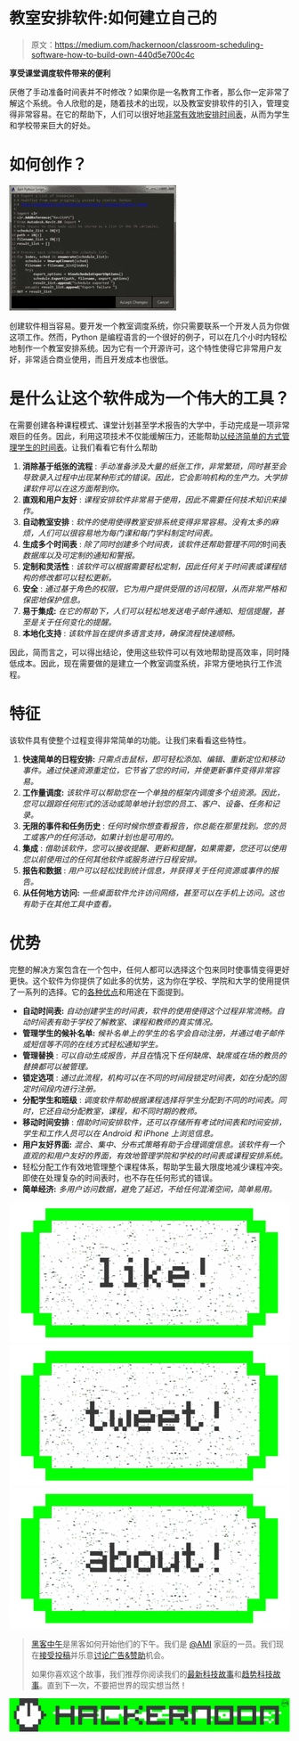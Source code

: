 # 教室安排软件:如何建立自己的

> 原文：<https://medium.com/hackernoon/classroom-scheduling-software-how-to-build-own-440d5e700c4c>

**享受课堂调度软件带来的便利**

厌倦了手动准备时间表并不时修改？如果你是一名教育工作者，那么你一定非常了解这个系统。令人欣慰的是，随着技术的出现，以及教室安排软件的引入，管理变得非常容易。在它的帮助下，人们可以很好地[非常有效地安排时间表](https://techeries.com/classroom-scheduling-software-how-to-build-own/)，从而为学生和学校带来巨大的好处。

# 如何创作？

![](img/95272269c74c0ca924ff5f8f7ae86319.png)

创建软件相当容易。要开发一个教室调度系统，你只需要联系一个开发人员为你做这项工作。然而，Python 是编程语言的一个很好的例子，可以在几个小时内轻松地制作一个教室安排系统。因为它有一个开源许可，这个特性使得它非常用户友好，非常适合商业使用，而且开发成本也很低。

# 是什么让这个软件成为一个伟大的工具？

在需要创建各种课程模式、课堂计划甚至学术报告的大学中，手动完成是一项非常艰巨的任务。因此，利用这项技术不仅能缓解压力，还能帮助[以经济简单的方式管理学生的时间表](https://www.scheduleit.co.uk/features.htm)。让我们看看它有什么帮助

1.  **消除基于纸张的流程** : *手动准备涉及大量的纸张工作，非常繁琐，同时甚至会导致录入过程中出现某种形式的错误。因此，它会影响机构的生产力。大学排课软件可以在这方面帮到你。*
2.  **直观和用户友好** : *课程安排软件非常易于使用，因此不需要任何技术知识来操作。*
3.  **自动教室安排** : *软件的使用使得教室安排系统变得非常容易。没有太多的麻烦，人们可以很容易地为每门课和每门学科制定时间表。*
4.  **生成多个时间表** : *除了同时创建多个时间表，该软件还帮助管理不同的*时间表*数据库以及可定制的通知和警报。*
5.  **定制和灵活性** : *该软件可以根据需要轻松定制，因此任何关于时间表或课程结构的修改都可以轻松更新。*
6.  **安全** : *通过基于角色的权限，它为用户提供受限的访问权限，从而非常严格和保密地保护信息。*
7.  **易于集成:** *在它的帮助下，人们可以轻松地发送电子邮件通知、短信提醒，甚至是关于任何变化的提醒。*
8.  **本地化支持** : *该软件旨在提供多语言支持，确保流程快速顺畅。*

因此，简而言之，可以得出结论，使用这些软件可以有效地帮助提高效率，同时降低成本。因此，现在需要做的是建立一个教室调度系统，非常方便地执行工作流程。

# 特征

该软件具有使整个过程变得非常简单的功能。让我们来看看这些特性。

1.  **快速简单的日程安排:** *只需点击鼠标，即可轻松添加、编辑、重新定位和移动事件。通过快速资源重定位，它节省了您的时间，并使更新事件变得非常容易。*
2.  **工作量调度:** *该软件可以帮助您在一个单独的框架内调度多个组资源。因此，您可以跟踪任何形式的活动或简单地计划您的员工、客户、设备、任务和记录。*
3.  **无限的事件和任务历史** : *任何时候你想查看报告，你总能在那里找到。您的员工或客户的任何活动，如果计划也是可用的。*
4.  **集成** : *借助该软件，您可以接收提醒、*更新*和提醒，如果需要，您还可以使用您以前使用过的任何其他软件或服务进行日程安排。*
5.  **报告和数据** : *用户可以轻松找到统计信息，并获得关于任何资源或事件的报告。*
6.  **从任何地方访问:** *一些桌面软件允许访问网络，甚至可以在手机上访问。这也有助于在其他工具中查看。*

# 优势

完整的解决方案包含在一个包中，任何人都可以选择这个包来同时使事情变得更好更快。这个软件为你提供了如此多的优势，这为你在学校、学院和大学的使用提供了一系列的选择。它的[各种优点](http://www.schoolmangtaa.com/site/Advantages.aspx)和用途在下面提到。

*   **自动时间表:** *自动创建学生的时间表，软件的使用使得这个过程非常流畅。自动时间表有助于学校了解教室、课程和教师的真实情况。*
*   **管理学生的候补名单:** *候补名单上的学生的名字会自动注册，并通过电子邮件或短信等不同的在线方式轻松通知学生。*
*   **管理替换** : *可以自动生成报告，并且在*情况下*任何缺席、缺席或在场的教员的替换都可以被管理。*
*   **锁定选项** : *通过此流程，机构可以在不同的时间段锁定时间表，如在分配的固定时间段内进行注册。*
*   **分配学生和班级** : *调度软件帮助根据课程选择将学生分配到不同的时间表。同时，它还自动分配教室，课程，和不同时期的教师。*
*   **移动时间安排** : *借助时间安排软件，还可以存储所有考试时间表和时间安排，学生和工作人员可以在 Android 和 iPhone 上浏览信息。*
*   **用户友好界面:** *混合、集中、分布式策略有助于合理调度信息。该软件有一个直观的和用户友好的界面，有效地管理学院和学校的时间表或课程安排系统。*
*   轻松分配工作有效地管理整个课程体系，帮助学生最大限度地减少课程冲突。即使在处理复杂的时间表时，也不存在任何形式的错误。
*   **简单经济:** *多用户访问数据，避免了延迟，不给任何混淆空间，简单易用。*

[![](img/50ef4044ecd4e250b5d50f368b775d38.png)](http://bit.ly/HackernoonFB)[![](img/979d9a46439d5aebbdcdca574e21dc81.png)](https://goo.gl/k7XYbx)[![](img/2930ba6bd2c12218fdbbf7e02c8746ff.png)](https://goo.gl/4ofytp)

> [黑客中午](http://bit.ly/Hackernoon)是黑客如何开始他们的下午。我们是 [@AMI](http://bit.ly/atAMIatAMI) 家庭的一员。我们现在[接受投稿](http://bit.ly/hackernoonsubmission)并乐意[讨论广告&赞助](mailto:partners@amipublications.com)机会。
> 
> 如果你喜欢这个故事，我们推荐你阅读我们的[最新科技故事](http://bit.ly/hackernoonlatestt)和[趋势科技故事](https://hackernoon.com/trending)。直到下一次，不要把世界的现实想当然！

![](img/be0ca55ba73a573dce11effb2ee80d56.png)